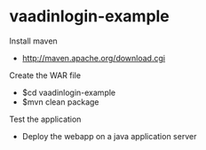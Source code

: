 vaadinlogin-example
===================

Install maven 

- http://maven.apache.org/download.cgi


Create the WAR file

- $cd vaadinlogin-example
- $mvn clean package

Test the application

- Deploy the webapp on a java application server
